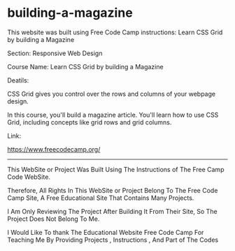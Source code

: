 # building-a-magazine


This website was built using Free Code Camp instructions: Learn CSS Grid by building a Magazine

Section: Responsive Web Design

Course Name:  Learn CSS Grid by building a Magazine

Deatils:

CSS Grid gives you control over the rows and columns of your webpage design.

In this course, you'll build a magazine article. You'll learn how to use CSS Grid, including concepts like grid rows and grid columns.


Link:

https://www.freecodecamp.org/



---------------------------------------------------------------------------------------------------------------------------------------------------------------------------------------------------------------------


This WebSite or Project Was Built Using The Instructions of The Free Camp Code WebSite.

Therefore, All Rights In This WebSite or Project Belong To The Free Code Camp Site, A Free Educational Site That Contains Many Projects.

I Am Only Reviewing The Project After Building It From Their Site, So The Project Does Not Belong To Me.

I Would Like To thank The Educational Website Free Code Camp For Teaching Me By Providing Projects , Instructions , And Part of The Codes

